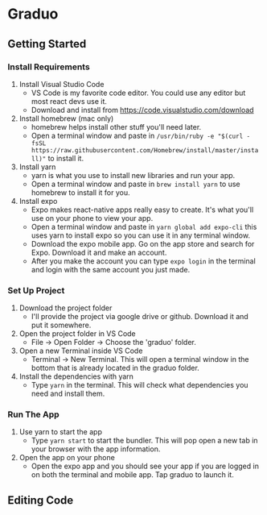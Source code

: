 # Graduo

## Getting Started

### Install Requirements

1. Install Visual Studio Code
   - VS Code is my favorite code editor. You could use any editor but most react devs use it.
   - Download and install from https://code.visualstudio.com/download
2. Install homebrew (mac only)
   - homebrew helps install other stuff you'll need later.
   - Open a terminal window and paste in `/usr/bin/ruby -e "$(curl -fsSL https://raw.githubusercontent.com/Homebrew/install/master/install)"` to install it.
3. Install yarn
   - yarn is what you use to install new libraries and run your app.
   - Open a terminal window and paste in `brew install yarn` to use homebrew to install it for you.
4. Install expo
   - Expo makes react-native apps really easy to create. It's what you'll use on your phone to view your app.
   - Open a terminal window and paste in `yarn global add expo-cli` this uses yarn to install expo so you can use it in any terminal window.
   - Download the expo mobile app. Go on the app store and search for Expo. Download it and make an account.
   - After you make the account you can type `expo login` in the terminal and login with the same account you just made.

### Set Up Project

1. Download the project folder
   - I'll provide the project via google drive or github. Download it and put it somewhere.
2. Open the project folder in VS Code
   - File -> Open Folder -> Choose the 'graduo' folder.
3. Open a new Terminal inside VS Code
   - Terminal -> New Terminal. This will open a terminal window in the bottom that is already located in the graduo folder.
4. Install the dependencies with yarn
   - Type `yarn` in the terminal. This will check what dependencies you need and install them.

### Run The App

1. Use yarn to start the app
   - Type `yarn start` to start the bundler. This will pop open a new tab in your browser with the app information.
2. Open the app on your phone
   - Open the expo app and you should see your app if you are logged in on both the terminal and mobile app. Tap graduo to launch it.

## Editing Code
